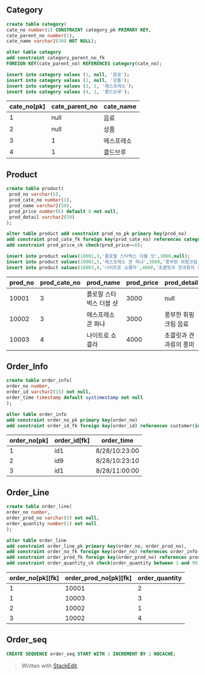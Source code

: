 


## Category
```sql
create table category(
cate_no number(1) CONSTRAINT category_pk PRIMARY KEY, 
cate_parent_no number(1),
cate_name varchar2(30) NOT NULL);

alter table category
add constraint category_parent_no_fk 
FOREIGN KEY(cate_parent_no) REFERENCES category(cate_no);

insert into category values (1, null, '음료');
insert into category values (2, null, '상품');
insert into category values (3, 1, '에스프레소');
insert into category values (4, 1, '콜드브루');
```
|cate_no[pk]|cate_parent_no| cate_name |
|--|--|--|
| 1 |null |음료  |
| 2 |null |상품  |
| 3 |1|에스프레소  |
| 4 |1|콜드브루 |

## Product
```sql
create table product(
 prod_no varchar(5),
 prod_cate_no number(1),
 prod_name varchar2(50),
 prod_price number(6) default 0 not null,
 prod_detail varchar2(50)
);

alter table product add constraint prod_no_pk primary key(prod_no)
add constraint prod_cate_fk foreign key(prod_cate_no) references category(cate_no)
add constraint prod_price_ck check(prod_price>=0);

insert into product values(10001,3,'플로랄 스타벅스 더블 샷',3000,null);
insert into product values(10002,3,'에스프레소 콘 파냐',3000,'풍부한 휘핑크림 음료');
insert into product values(10003,4,'나이트로 쇼콜라',4000,'초콜릿과 견과류의 풍미');
```
| prod_no | prod_cate_no | prod_name  | prod_price |prod_detail |
|--|--|--|--|--|
| 10001 |3 |플로랄 스타벅스 더블 샷  |3000  |null  |
| 10002 |3 |에스프레소 콘 파냐  |3000  | 풍부한 휘핑크림 음료 |
| 10003 |4 |나이트로 쇼콜라  |4000  | 초콜릿과 견과류의 풍미 |

## Order_Info
```sql
create table order_info(
order_no number,
order_id varchar2(15) not null,
order_time timestamp default systimestamp not null
);

alter table order_info 
add constraint order_no_pk primary key(order_no)
add constraint order_id_fk foreign key(order_id) references customer(id);
```
| order_no[pk] |order_id[fk] | order_time 
|--|--|--|
| 1 |id1 |8/28/10:23:00 |
| 2 |id9 |8/28/10:23:10 |
| 3 |id1 |8/28/11:00:00  |

## Order_Line
```sql
create table order_line(
order_no number,
order_prod_no varchar(5) not null,
order_quantity number(2) not null
);

alter table order_line 
add constraint order_line_pk primary key(order_no, order_prod_no),
add constraint order_no_fk foreign key(order_no) references order_info(order_no),
add constraint order_prod_fk foreign key(order_prod_no) references product(prod_no)
add constraint order_quantity_ck check(order_quantity between 1 and 99);

```
| order_no[pk][fk]|order_prod_no[pk][fk]| order_quantity
|--|--|--|
| 1 |10001 |2 |
| 1 |10003 |3 |
| 2 |10002 |1 |
| 3 |10002 |4 |

## Order_seq

```sql
CREATE SEQUENCE order_seq START WITH 1 INCREMENT BY 1 NOCACHE;
```

> Written with [StackEdit](https://stackedit.io/).
<!--stackedit_data:
eyJoaXN0b3J5IjpbODUxMzU3MDU4LDE2NzAxNjQ5N119
-->